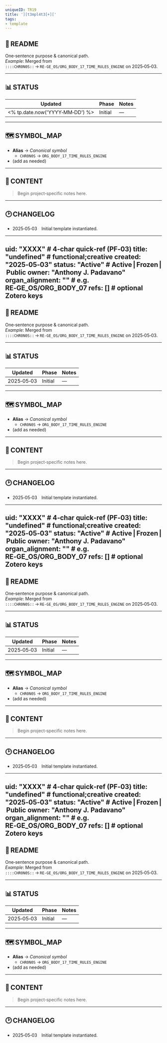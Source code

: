 ```yaml
---
uniqueID: TR19
title: '][t3mpl4t3[+]['
tags:
- template
---
```



## 🔖 README
One‑sentence purpose & canonical path.  
*Example*: Merged from `::::CHR0N0S::` → `RE‑GE_OS/ORG_BODY_17_TIME_RULES_ENGINE` on 2025‑05‑03.

---

## 📊 STATUS
| Updated | Phase | Notes |
|---------|-------|-------|
| <% tp.date.now('YYYY‑MM‑DD') %> | Initial | — |

---

## 🗺️ SYMBOL_MAP
- **Alias** → *Canonical symbol*  
  - `CHR0N0S` → `ORG_BODY_17_TIME_RULES_ENGINE`
- (add as needed)

---

## 📝 CONTENT
> Begin project‑specific notes here.

---

## 🕑 CHANGELOG
- 2025‑05‑03 Initial template instantiated.

---
uid: "XXXX"   # 4‑char quick‑ref (PF‑03)
title: "undefined"  # functional;creative
created: "2025‑05‑03"
status: "Active"            # Active | Frozen | Public
owner: "Anthony J. Padavano"
organ_alignment: ""         # e.g. RE‑GE_OS/ORG_BODY_07
refs: []                    # optional Zotero keys
---

## 🔖 README
One‑sentence purpose & canonical path.  
*Example*: Merged from `::::CHR0N0S::` → `RE‑GE_OS/ORG_BODY_17_TIME_RULES_ENGINE` on 2025‑05‑03.

---

## 📊 STATUS
| Updated | Phase | Notes |
|---------|-------|-------|
| 2025‑05‑03 | Initial | — |

---

## 🗺️ SYMBOL_MAP
- **Alias** → *Canonical symbol*  
  - `CHR0N0S` → `ORG_BODY_17_TIME_RULES_ENGINE`
- (add as needed)

---

## 📝 CONTENT
> Begin project‑specific notes here.

---

## 🕑 CHANGELOG
- 2025‑05‑03 Initial template instantiated.

---
uid: "XXXX"   # 4‑char quick‑ref (PF‑03)
title: "undefined"  # functional;creative
created: "2025‑05‑03"
status: "Active"            # Active | Frozen | Public
owner: "Anthony J. Padavano"
organ_alignment: ""         # e.g. RE‑GE_OS/ORG_BODY_07
refs: []                    # optional Zotero keys
---

## 🔖 README
One‑sentence purpose & canonical path.  
*Example*: Merged from `::::CHR0N0S::` → `RE‑GE_OS/ORG_BODY_17_TIME_RULES_ENGINE` on 2025‑05‑03.

---

## 📊 STATUS
| Updated | Phase | Notes |
|---------|-------|-------|
| 2025‑05‑03 | Initial | — |

---

## 🗺️ SYMBOL_MAP
- **Alias** → *Canonical symbol*  
  - `CHR0N0S` → `ORG_BODY_17_TIME_RULES_ENGINE`
- (add as needed)

---

## 📝 CONTENT
> Begin project‑specific notes here.

---

## 🕑 CHANGELOG
- 2025‑05‑03 Initial template instantiated.

---
uid: "XXXX"   # 4‑char quick‑ref (PF‑03)
title: "undefined"  # functional;creative
created: "2025‑05‑03"
status: "Active"            # Active | Frozen | Public
owner: "Anthony J. Padavano"
organ_alignment: ""         # e.g. RE‑GE_OS/ORG_BODY_07
refs: []                    # optional Zotero keys
---

## 🔖 README
One‑sentence purpose & canonical path.  
*Example*: Merged from `::::CHR0N0S::` → `RE‑GE_OS/ORG_BODY_17_TIME_RULES_ENGINE` on 2025‑05‑03.

---

## 📊 STATUS
| Updated | Phase | Notes |
|---------|-------|-------|
| 2025‑05‑03 | Initial | — |

---

## 🗺️ SYMBOL_MAP
- **Alias** → *Canonical symbol*  
  - `CHR0N0S` → `ORG_BODY_17_TIME_RULES_ENGINE`
- (add as needed)

---

## 📝 CONTENT
> Begin project‑specific notes here.

---

## 🕑 CHANGELOG
- 2025‑05‑03 Initial template instantiated.

